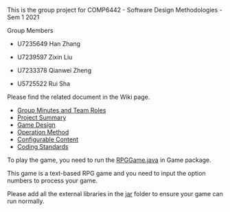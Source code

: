 This is the group project for COMP6442 - Software Design Methodologies - Sem 1 2021

Group Members

* U7235649 Han Zhang 

* U7239597 Zixin Liu 

* U7233378 Qianwei Zheng 

* U5725522 Rui Sha 

Please find the related document in the Wiki page.
* [Group Minutes and Team Roles](https://gitlab.cecs.anu.edu.au/u7235649/comp6442_rpggame/-/wikis/Minutes-and-Team-Roles)
* [Project Summary](https://gitlab.cecs.anu.edu.au/u7235649/comp6442_rpggame/-/wikis/Project-summary)
* [Game Design](https://gitlab.cecs.anu.edu.au/u7235649/comp6442_rpggame/-/wikis/Demo-Story)
* [Operation Method](https://gitlab.cecs.anu.edu.au/u7235649/comp6442_rpggame/-/wikis/Operation-method)
* [Configurable Content](https://gitlab.cecs.anu.edu.au/u7235649/comp6442_rpggame/-/wikis/Configurable-content)
* [Coding Standards](https://gitlab.cecs.anu.edu.au/u7235649/comp6442_rpggame/-/wikis/Coding-Standards)

To play the game, you need to run the [RPGGame.java](https://gitlab.cecs.anu.edu.au/u7235649/comp6442_rpggame/-/blob/master/src/Game/RPGGame.java) in Game package.

This game is a text-based RPG game and you need to input the option numbers to process your game.

Please add all the external libraries in the [jar](https://gitlab.cecs.anu.edu.au/u7235649/comp6442_rpggame/-/tree/master/jar) folder to ensure your game can run normally.
